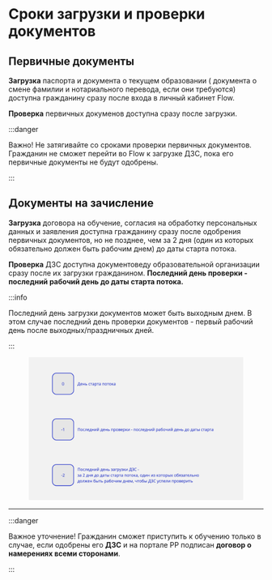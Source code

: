# Сроки загрузки и проверки документов

## Первичные документы

**Загрузка** паспорта и документа о текущем образовании ( документа о смене фамилии и нотариального перевода, если они требуются) доступна гражданину сразу после входа в личный кабинет Flow.

**Проверка** первичных докуменов доступна сразу после загрузки.

:::danger

Важно! Не затягивайте со сроками проверки первичных документов. Гражданин не сможет перейти во Flow к загрузке ДЗС, пока его первичные документы не будут одобрены.

:::

## Документы на зачисление

**Загрузка** договора на обучение, согласия на обработку персональных данных и заявления доступна гражданину сразу после одобрения первичных документов, но не позднее, чем  за 2 дня (один из которых обязательно должен быть рабочим днем) до даты старта потока.

**Проверка** ДЗС доступна документоведу образовательной организации сразу после их загрузки гражданином. **Последний день проверки - последний рабочий день до даты старта потока.**

:::info

Последний день загрузки документов может быть выходным днем. В этом случае последний день проверки документов  - первый рабочий день после выходных/праздничных дней.

:::

<figure><img src="../../.gitbook/assets/Untitled (1).jpg" alt=""><figcaption></figcaption></figure>

***

:::danger

Важное уточнение! Гражданин сможет приступить к обучению только в случае, если одобрены его **ДЗС** и на портале РР подписан **договор о намерениях всеми сторонами**.

:::
